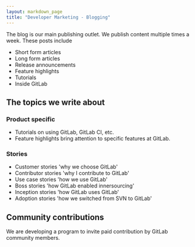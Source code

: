```yaml
---
layout: markdown_page
title: "Developer Marketing - Blogging"
---
```


The blog is our main publishing outlet. We publish content multiple times a week. These posts include

- Short form articles
- Long form articles
- Release announcements
- Feature highlights
- Tutorials
- Inside GitLab


## The topics we write about

### Product specific

- Tutorials on using GitLab, GitLab CI, etc. 
- Feature highlights bring attention to specific features at GitLab. 

### Stories

* Customer stories 'why we choose GitLab'
* Contributor stories 'why I contribute to GitLab'
* Use case stories 'how we use GitLab'
* Boss stories 'how GitLab enabled innersourcing'
* Inception stories 'how GitLab uses GitLab'
* Adoption stories 'how we switched from SVN to GitLab'

## Community contributions

We are developing a program to invite paid contribution by GitLab community members. 

